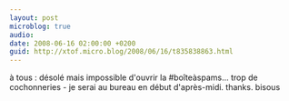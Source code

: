 ```yaml
---
layout: post
microblog: true
audio: 
date: 2008-06-16 02:00:00 +0200
guid: http://xtof.micro.blog/2008/06/16/t835838863.html
---
```

à tous : désolé mais impossible d'ouvrir la #boîteàspams... trop de cochonneries - je serai au bureau en début d'après-midi. thanks. bisous
